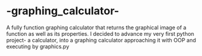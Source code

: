 # -graphing_calculator-
A fully function graphing calculator that returns the graphical image of a function as well as its properties. I decided to advance my very first python project- a calculator, into a graphing calculator approaching it with OOP and executing by graphics.py 
